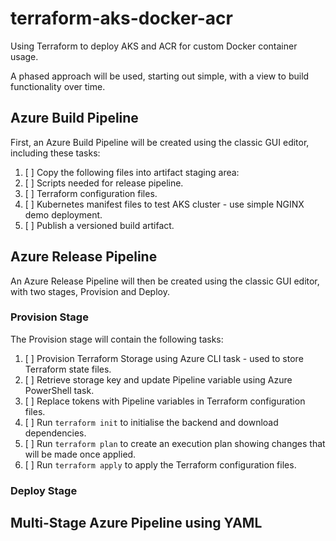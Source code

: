 # terraform-aks-docker-acr

Using Terraform to deploy AKS and ACR for custom Docker container usage.

A phased approach will be used, starting out simple, with a view to build functionality over time.

## Azure Build Pipeline

First, an Azure Build Pipeline will be created using the classic GUI editor, including these tasks:

1. [ ] Copy the following files into artifact staging area:
  1. [ ] Scripts needed for release pipeline.
  1. [ ] Terraform configuration files.
  1. [ ] Kubernetes manifest files to test AKS cluster - use simple NGINX demo deployment.
1. [ ] Publish a versioned build artifact.

## Azure Release Pipeline

An Azure Release Pipeline will then be created using the classic GUI editor, with two stages, Provision and Deploy.

### Provision Stage

The Provision stage will contain the following tasks:

   1. [ ] Provision Terraform Storage using Azure CLI task - used to store Terraform state files.
   1. [ ] Retrieve storage key and update Pipeline variable using Azure PowerShell task.
   1. [ ] Replace tokens with Pipeline variables in Terraform configuration files.
   1. [ ] Run `terraform init` to initialise the backend and download dependencies.
   1. [ ] Run `terraform plan` to create an execution plan showing changes that will be made once applied.
   1. [ ] Run `terraform apply` to apply the Terraform configuration files.

### Deploy Stage

## Multi-Stage Azure Pipeline using YAML
